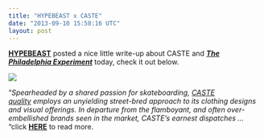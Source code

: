 ```yaml
---
title: "HYPEBEAST x CASTE"
date: "2013-09-10 15:58:16 UTC"
layout: post
---
```


<p></p>
<p><strong><a href="https://hypebeast.com/">HYPEBEAST</a></strong> posted a nice little write-up about CASTE and <a href="https://store.castequality.com"><strong><em>Th<strong>e</strong> Philadelphia Experiment</em></strong></a> today, check it out below.</p>
<p><a href="https://hypebeast.com/2013/9/caste-quality-the-philadelphia-experiment-video"><img src="https://media.tumblr.com/6647e52144c31264691cd127f09a7c81/tumblr_inline_msx2ztkOXK1qz4rgp.png"/></a></p>

<p></p>
<p><span>&#8220;<em>Spearheaded by a shared passion for skateboarding, </em></span><em><a href="https://hypebeast.com/tags/caste-quality/" title="CASTE Quality">CASTE quality</a></em><span><em> employs an unyielding street-bred approach to its clothing designs and visual offerings. In departure from the flamboyant, and often over-embellished brands seen in the market, CASTE’s earnest dispatches &#8230;</em> &#8220;click <a href="https://hypebeast.com/2013/9/caste-quality-the-philadelphia-experiment-video"><strong>HERE</strong></a> to read more.</span></p>
